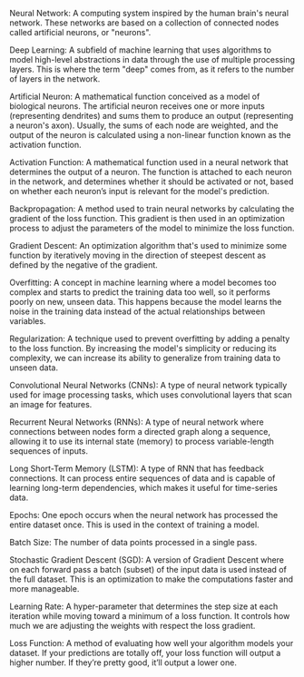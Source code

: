 Neural Network: A computing system inspired by the human brain's neural network. These networks are based on a collection of connected nodes called artificial neurons, or "neurons".

Deep Learning: A subfield of machine learning that uses algorithms to model high-level abstractions in data through the use of multiple processing layers. This is where the term "deep" comes from, as it refers to the number of layers in the network.

Artificial Neuron: A mathematical function conceived as a model of biological neurons. The artificial neuron receives one or more inputs (representing dendrites) and sums them to produce an output (representing a neuron's axon). Usually, the sums of each node are weighted, and the output of the neuron is calculated using a non-linear function known as the activation function.

Activation Function: A mathematical function used in a neural network that determines the output of a neuron. The function is attached to each neuron in the network, and determines whether it should be activated or not, based on whether each neuron’s input is relevant for the model's prediction.

Backpropagation: A method used to train neural networks by calculating the gradient of the loss function. This gradient is then used in an optimization process to adjust the parameters of the model to minimize the loss function.

Gradient Descent: An optimization algorithm that's used to minimize some function by iteratively moving in the direction of steepest descent as defined by the negative of the gradient.

Overfitting: A concept in machine learning where a model becomes too complex and starts to predict the training data too well, so it performs poorly on new, unseen data. This happens because the model learns the noise in the training data instead of the actual relationships between variables.

Regularization: A technique used to prevent overfitting by adding a penalty to the loss function. By increasing the model's simplicity or reducing its complexity, we can increase its ability to generalize from training data to unseen data.

Convolutional Neural Networks (CNNs): A type of neural network typically used for image processing tasks, which uses convolutional layers that scan an image for features.

Recurrent Neural Networks (RNNs): A type of neural network where connections between nodes form a directed graph along a sequence, allowing it to use its internal state (memory) to process variable-length sequences of inputs.

Long Short-Term Memory (LSTM): A type of RNN that has feedback connections. It can process entire sequences of data and is capable of learning long-term dependencies, which makes it useful for time-series data.

Epochs: One epoch occurs when the neural network has processed the entire dataset once. This is used in the context of training a model.

Batch Size: The number of data points processed in a single pass.

Stochastic Gradient Descent (SGD): A version of Gradient Descent where on each forward pass a batch (subset) of the input data is used instead of the full dataset. This is an optimization to make the computations faster and more manageable.

Learning Rate: A hyper-parameter that determines the step size at each iteration while moving toward a minimum of a loss function. It controls how much we are adjusting the weights with respect the loss gradient.

Loss Function: A method of evaluating how well your algorithm models your dataset. If your predictions are totally off, your loss function will output a higher number. If they’re pretty good, it’ll output a lower one.